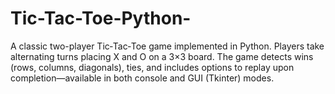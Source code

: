 # Tic-Tac-Toe-Python-
A classic two-player Tic‑Tac‑Toe game implemented in Python. Players take alternating turns placing X and O on a 3×3 board. The game detects wins (rows, columns, diagonals), ties, and includes options to replay upon completion—available in both console and GUI (Tkinter) modes.
